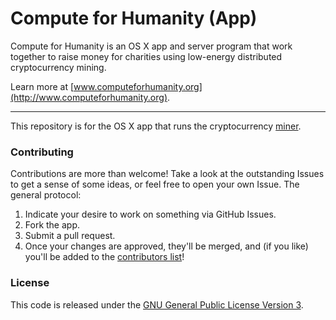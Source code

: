 # Compute for Humanity (App)

Compute for Humanity is an OS X app and server program that work together to
raise money for charities using low-energy distributed cryptocurrency mining.

Learn more at [www.computeforhumanity.org](http://www.computeforhumanity.org).

----

This repository is for the OS X app that runs the cryptocurrency [miner](https://github.com/ghostlander/cpuminer-neoscrypt).

### Contributing

Contributions are more than welcome! Take a look at the outstanding Issues to get a sense of some ideas, or feel free to open your own Issue. The general protocol:

1. Indicate your desire to work on something via GitHub Issues.
2. Fork the app.
3. Submit a pull request.
4. Once your changes are approved, they'll be merged, and (if you like) you'll be added to the [contributors list](https://github.com/ComputeForHumanity/compute-for-humanity-app/blob/master/CONTRIBUTORS.md)!

### License

This code is released under the
[GNU General Public License Version 3](https://github.com/ComputeForHumanity/compute-for-humanity-app/blob/master/LICENSE.txt).
